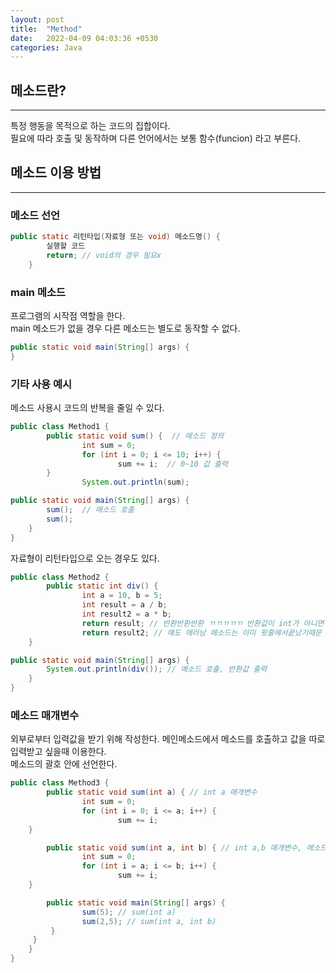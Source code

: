 ```yaml
---
layout: post
title:  "Method"
date:   2022-04-09 04:03:36 +0530
categories: Java
---
```

## 메소드란?
***

특정 행동을 목적으로 하는 코드의 집합이다.  
필요에 따라 호출 및 동작하며 다른 언어에서는 보통 함수(funcion) 라고 부른다.

## 메소드 이용 방법
***

### 메소드 선언
```java
public static 리턴타입(자료형 또는 void) 메소드명() {
		실행할 코드
		return; // void의 경우 필요x
	}
```

### main 메소드
프로그램의 시작점 역할을 한다.  
main 메소드가 없을 경우 다른 메소드는  별도로 동작할 수 없다.

```java
public static void main(String[] args) {
}
```

### 기타 사용 예시
메소드 사용시 코드의 반복을 줄일 수 있다.
```java
public class Method1 { 
		public static void sum() {  // 메소드 정의
				int sum = 0;
				for (int i = 0; i <= 10; i++) {
						sum += i;  // 0~10 값 출력
		}
				System.out.println(sum);

public static void main(String[] args) {
		sum();  // 메소드 호출
		sum();
	}
}
```

자료형이 리턴타입으로 오는 경우도 있다.
```java
public class Method2 {
		public static int div() {
				int a = 10, b = 5;
				int result = a / b;
				int result2 = a * b; 
				return result; // 반환반환반환 ㄲㄲㄲㄲㄲ 반환값이 int가 아니면 에러
				return result2; // 얘도 에러남 메소드는 이미 윗줄에서끝났기때문
	}

public static void main(String[] args) {
		System.out.println(div()); // 메소드 호출, 반환값 출력
	}
}
```

### 메소드 매개변수
외부로부터 입력값을 받기 위해 작성한다. 메인메소드에서 메소드를 호출하고 값을 따로 입력받고 싶을때 이용한다.  
메소드의 괄호 안에 선언한다.
```java
public class Method3 {
		public static void sum(int a) { // int a 매개변수
				int sum = 0;
				for (int i = 0; i <= a; i++) {
						sum += i;
	}

		public static void sum(int a, int b) { // int a,b 매개변수, 메소드 오버로딩?
				int sum = 0;
				for (int i = a; i <= b; i++) {
						sum += i;
	}

		public static void main(String[] args) {
				sum(5); // sum(int a)
				sum(2,5); // sum(int a, int b)
	     }
     }
    }
}
```


